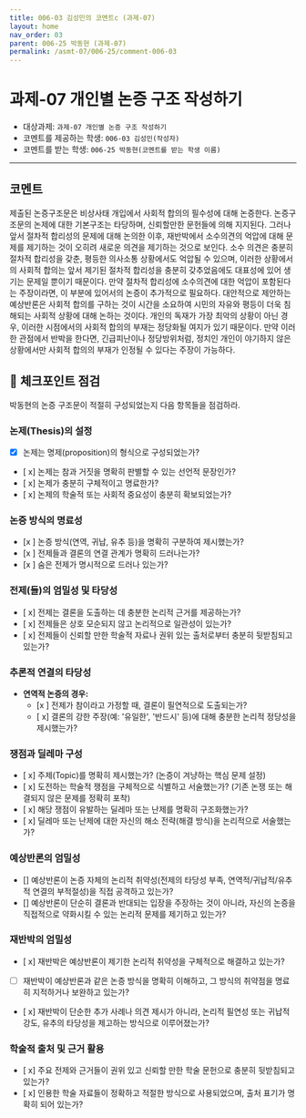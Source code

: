 ```yaml
---
title: 006-03 김성민의 코멘트c (과제-07)
layout: home
nav_order: 03
parent: 006-25 박동현 (과제-07)
permalink: /asmt-07/006-25/comment-006-03
---
```


# 과제-07 개인별 논증 구조 작성하기

- 대상과제: `과제-07 개인별 논증 구조 작성하기`
- 코멘트를 제공하는 학생: `006-03 김성민(작성자)`
- 코멘트를 받는 학생: `006-25 박동현(코멘트를 받는 학생 이름)`

---

## 코멘트
제출된 논증구조문은 비상사태 개입에서 사회적 합의의 필수성에 대해 논증한다. 논증구조문의 논제에 대한 기본구조는 타당하며, 신뢰할만한 문헌들에 의해 지지된다. 그러나 앞서 절차적 합리성의 문제에 대해 논의한 이후, 재반박에서 소수의견의 억압에 대해 문제를 제기하는 것이 오히려 새로운 의견을 제기하는 것으로 보인다. 소수 의견은 충분히 절차적 합리성을 갖춘, 평등한 의사소통 상황에서도 억압될 수 있으며, 이러한 상황에서의 사회적 합의는 앞서 제기된 절차적 합리성을 충분히 갖추었음에도 대표성에 있어 생기는 문제일 뿐이기 때문이다. 만약 절차적 합리성에 소수의견에 대한 억압이 포함된다는 주장이라면, 이 부분에 있어서의 논증이 추가적으로 필요하다.
대안적으로 제안하는 예상반론은 사회적 합의를 구하는 것이 시간을 소요하여 시민의 자유와 평등이 더욱 침해되는 사회적 상황에 대해 논하는 것이다. 개인의 독재가 가장 최악의 상황이 아닌 경우, 이러한 시점에서의 사회적 합의의 부재는 정당화될 여지가 있기 때문이다. 만약 이러한 관점에서 반박을 한다면, 긴급피난이나 정당방위처럼, 정치인 개인이 야기하지 않은 상황에서만 사회적 합의의 부재가 인정될 수 있다는 주장이 가능하다.

## 📌 체크포인트 점검

박동현의 논증 구조문이 적절히 구성되었는지 다음 항목들을 점검하라.

### **논제(Thesis)의 설정**
- [x] 논제는 명제(proposition)의 형식으로 구성되었는가?
- [ x] 논제는 참과 거짓을 명확히 판별할 수 있는 선언적 문장인가?
- [ x] 논제가 충분히 구체적이고 명료한가?
- [ x] 논제의 학술적 또는 사회적 중요성이 충분히 확보되었는가?

### **논증 방식의 명료성**
- [x ] 논증 방식(연역, 귀납, 유추 등)을 명확히 구분하여 제시했는가?
- [x ] 전제들과 결론의 연결 관계가 명확히 드러나는가?
- [x ] 숨은 전제가 명시적으로 드러나 있는가?

### **전제(들)의 엄밀성 및 타당성**
- [ x] 전제는 결론을 도출하는 데 충분한 논리적 근거를 제공하는가?
- [ x] 전제들은 상호 모순되지 않고 논리적으로 일관성이 있는가?
- [ x] 전제들이 신뢰할 만한 학술적 자료나 권위 있는 출처로부터 충분히 뒷받침되고 있는가?

### **추론적 연결의 타당성**
- **연역적 논증의 경우:**
  - [x ] 전제가 참이라고 가정할 때, 결론이 필연적으로 도출되는가?
  - [ x] 결론의 강한 주장(예: '유일한', '반드시' 등)에 대해 충분한 논리적 정당성을 제시했는가?

### **쟁점과 딜레마 구성**
- [ x] 주제(Topic)를 명확히 제시했는가? (논증이 겨냥하는 핵심 문제 설정)
- [ x] 도전하는 학술적 쟁점을 구체적으로 식별하고 서술했는가? (기존 논쟁 또는 해결되지 않은 문제를 정확히 포착)
- [ x] 해당 쟁점이 유발하는 딜레마 또는 난제를 명확히 구조화했는가?
- [ x] 딜레마 또는 난제에 대한 자신의 해소 전략(해결 방식)을 논리적으로 서술했는가?

### **예상반론의 엄밀성**
- [] 예상반론이 논증 자체의 논리적 취약성(전제의 타당성 부족, 연역적/귀납적/유추적 연결의 부적절성)을 직접 공격하고 있는가?
- [] 예상반론이 단순히 결론과 반대되는 입장을 주장하는 것이 아니라, 자신의 논증을 직접적으로 약화시킬 수 있는 논리적 문제를 제기하고 있는가?

### **재반박의 엄밀성**
- [ x] 재반박은 예상반론이 제기한 논리적 취약성을 구체적으로 해결하고 있는가?
- [ ] 재반박이 예상반론과 같은 논증 방식을 명확히 이해하고, 그 방식의 취약점을 명료히 지적하거나 보완하고 있는가?
- [ x] 재반박이 단순한 추가 사례나 의견 제시가 아니라, 논리적 필연성 또는 귀납적 강도, 유추의 타당성을 제고하는 방식으로 이루어졌는가?

### **학술적 출처 및 근거 활용**
- [ x] 주요 전제와 근거들이 권위 있고 신뢰할 만한 학술 문헌으로 충분히 뒷받침되고 있는가?
- [ x] 인용한 학술 자료들이 정확하고 적절한 방식으로 사용되었으며, 출처 표기가 명확히 되어 있는가?